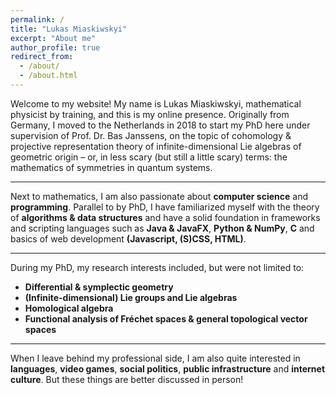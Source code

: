 ```yaml
---
permalink: /
title: "Lukas Miaskiwskyi"
excerpt: "About me"
author_profile: true
redirect_from: 
  - /about/
  - /about.html
---
```


Welcome to my website! My name is Lukas Miaskiwskyi, mathematical physicist by training, and this is my online presence.
Originally from Germany, I moved to the Netherlands in 2018 to start my PhD here under supervision of Prof. Dr. Bas Janssens, on the topic of cohomology & projective representation theory of infinite-dimensional Lie algebras of geometric origin – or, in less scary (but still a little scary) terms: the mathematics of symmetries in quantum systems. 

<hr>

Next to mathematics, I am also passionate about <b>computer science</b> and <b>programming</b>. Parallel to by PhD, I have familiarized myself with the theory of <b>algorithms & data structures</b> and have a solid foundation in frameworks and scripting languages such as <b>Java & JavaFX</b>, <b>Python & NumPy</b>, <b>C</b> and basics of web development <b>(Javascript, (S)CSS, HTML)</b>.

<hr>

During my PhD, my research interests included, but were not limited to:
<ul>
<li><b>Differential & symplectic geometry</b></li> 
<li><b>(Infinite-dimensional) Lie groups and Lie algebras</b></li> 
<li><b>Homological algebra</b></li> 
<li><b>Functional analysis of Fréchet spaces & general topological vector spaces</b></li> 
</ul>

<hr>


When I leave behind my professional side, I am also quite interested in <b>languages</b>, <b>video games</b>, <b>social politics</b>, <b>public infrastructure</b> and <b>internet culture</b>. But these things are better discussed in person!
